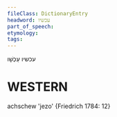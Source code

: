 ```yaml
---
fileClass: DictionaryEntry
headword: עכשיו
part_of_speech: 
etymology: 
tags: 
---
```

עכשיו
 עַכְשָׁו

WESTERN
========

achschew 'jezo' {Friedrich 1784: 12}